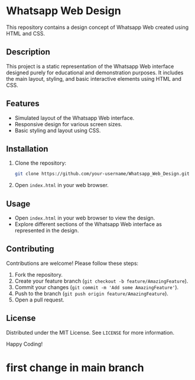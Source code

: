 # Whatsapp Web Design

This repository contains a design concept of Whatsapp Web created using HTML and CSS.

## Description

This project is a static representation of the Whatsapp Web interface designed purely for educational and demonstration purposes. It includes the main layout, styling, and basic interactive elements using HTML and CSS.

## Features

- Simulated layout of the Whatsapp Web interface.
- Responsive design for various screen sizes.
- Basic styling and layout using CSS.

## Installation

1. Clone the repository:
   ```bash
   git clone https://github.com/your-username/Whatsapp_Web_Design.git
   ```
2. Open `index.html` in your web browser.

## Usage

- Open `index.html` in your web browser to view the design.
- Explore different sections of the Whatsapp Web interface as represented in the design.

## Contributing

Contributions are welcome! Please follow these steps:
1. Fork the repository.
2. Create your feature branch (`git checkout -b feature/AmazingFeature`).
3. Commit your changes (`git commit -m 'Add some AmazingFeature'`).
4. Push to the branch (`git push origin feature/AmazingFeature`).
5. Open a pull request.

## License

Distributed under the MIT License. See `LICENSE` for more information.

Happy Coding!

# first change in main branch
